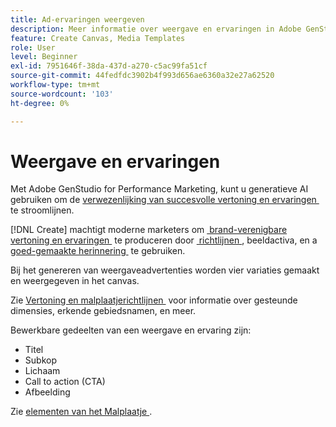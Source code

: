 ```yaml
---
title: Ad-ervaringen weergeven
description: Meer informatie over weergave en ervaringen in Adobe GenStudio for Performance Marketing.
feature: Create Canvas, Media Templates
role: User
level: Beginner
exl-id: 7951646f-38da-437d-a270-c5ac99fa51cf
source-git-commit: 44fedfdc3902b4f993d656ae6360a32e27a62520
workflow-type: tm+mt
source-wordcount: '103'
ht-degree: 0%

---
```


# Weergave en ervaringen

Met Adobe GenStudio for Performance Marketing, kunt u generatieve AI gebruiken om de [&#x200B; verwezenlijking van succesvolle vertoning en ervaringen &#x200B;](/help/user-guide/create/create-display-ad.md) te stroomlijnen.

[!DNL Create] machtigt moderne marketers om [&#x200B; brand-verenigbare vertoning en ervaringen &#x200B;](/help/user-guide/create/create-display-ad.md) te produceren door [&#x200B; richtlijnen &#x200B;](/help/user-guide/guidelines/overview.md), beeldactiva, en a [&#x200B; goed-gemaakte herinnering &#x200B;](/help/user-guide/effective-prompts.md) te gebruiken.

Bij het genereren van weergaveadvertenties worden vier variaties gemaakt en weergegeven in het canvas.

Zie [&#x200B; Vertoning en malplaatjerichtlijnen &#x200B;](/help/user-guide/templates/display-template.md) voor informatie over gesteunde dimensies, erkende gebiedsnamen, en meer.

Bewerkbare gedeelten van een weergave en ervaring zijn:

* Titel
* Subkop
* Lichaam
* Call to action (CTA)
* Afbeelding

Zie [&#x200B; elementen van het Malplaatje &#x200B;](/help/user-guide/content/use-templates.md#template-elements).

<!-- ## Character counts

After you generate a set of display ad variants, you can see the character count displayed for each section. Hover over or click into a generated section, such as the subject line or the body, and see the section name and character count for that section.

![Character count](/help/assets/character-count.png){width="500" zoomable="yes"} -->
